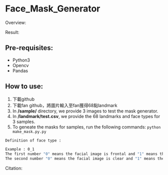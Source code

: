 # Face_Mask_Generator

Overview:

Result:

Pre-requisites:
--
- Python3
- Opencv
- Pandas

How to use:
--
1. 下載github
2. 下載fan github，將圖片輸入至fan獲得68點landmark
3. In **/sample/** directory, we provide 3 images to test the mask generator.
4. In **/landmark/test.csv**, we provide the 68 landmarks and face types for 3 samples. 
5. To geneate the masks for samples, run the following commands:
```python make_mask.py.py ```

```bash
Definition of face type : 

Example : 0_1 
The first number "0" means the facial image is frontal and "1" means the facial image is profile.
The second number "0" means the facial image is clear and "1" means the facial image is blur.
```

Citation:
